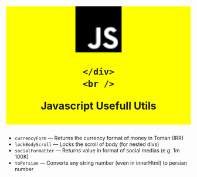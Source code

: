 <div align="center">
  <h1>
    <div style="background-color:yellow">
    <img src="./javascript.svg" alt='js-icon' height="25%" width="25%"/>
     
    </div>
    <br />
   Javascript Usefull Utils
    <br />
    <br />

  </h1>
</div>

- `currencyForm` &mdash; Returns the currency format of money in Toman (IRR)
- `lockBodyScroll` &mdash; Locks the scroll of body (for nested divs)
- `socialFormatter` &mdash; Returns value in format of social medias (e.g. 1m 100K)
- `toPersian` &mdash; Converts any string number (even in innerHtml) to persian number
